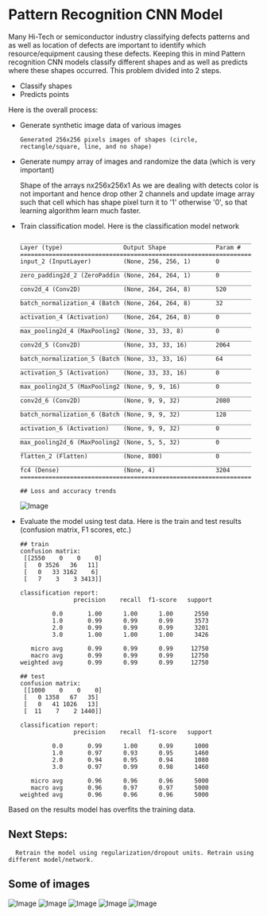 # Pattern Recognition CNN Model
Many Hi-Tech or semiconductor industry classifying defects patterns and as well as location of defects are important to identify which resource/equipment causing these defects. Keeping this in mind Pattern recognition CNN models classify different shapes and as well as predicts where these shapes occurred. This problem divided into 2 steps.
* Classify shapes
* Predicts points

Here is the overall process:
* Generate synthetic image data of various images

      Generated 256x256 pixels images of shapes (circle, rectangle/square, line, and no shape)
 * Generate numpy array of images and randomize the data (which is very important)
 
      Shape of the arrays nx256x256x1
      As we are dealing with detects color is not important and hence drop other 2 channels and update image array such that cell which has shape pixel turn it to '1' otherwise '0', so that learning algorithm learn much faster.
* Train classification model. Here is the classification model network
      
      _________________________________________________________________
      Layer (type)                 Output Shape              Param #   
      =================================================================
      input_2 (InputLayer)         (None, 256, 256, 1)       0         
      _________________________________________________________________
      zero_padding2d_2 (ZeroPaddin (None, 264, 264, 1)       0         
      _________________________________________________________________
      conv2d_4 (Conv2D)            (None, 264, 264, 8)       520       
      _________________________________________________________________
      batch_normalization_4 (Batch (None, 264, 264, 8)       32        
      _________________________________________________________________
      activation_4 (Activation)    (None, 264, 264, 8)       0         
      _________________________________________________________________
      max_pooling2d_4 (MaxPooling2 (None, 33, 33, 8)         0         
      _________________________________________________________________
      conv2d_5 (Conv2D)            (None, 33, 33, 16)        2064      
      _________________________________________________________________
      batch_normalization_5 (Batch (None, 33, 33, 16)        64        
      _________________________________________________________________
      activation_5 (Activation)    (None, 33, 33, 16)        0         
      _________________________________________________________________
      max_pooling2d_5 (MaxPooling2 (None, 9, 9, 16)          0         
      _________________________________________________________________
      conv2d_6 (Conv2D)            (None, 9, 9, 32)          2080      
      _________________________________________________________________
      batch_normalization_6 (Batch (None, 9, 9, 32)          128       
      _________________________________________________________________
      activation_6 (Activation)    (None, 9, 9, 32)          0         
      _________________________________________________________________
      max_pooling2d_6 (MaxPooling2 (None, 5, 5, 32)          0         
      _________________________________________________________________
      flatten_2 (Flatten)          (None, 800)               0         
      _________________________________________________________________
      fc4 (Dense)                  (None, 4)                 3204      
      =================================================================

      ## Loss and accuracy trends
  
  ![Image](/images/loas_accuracy_trend.png)

* Evaluate the model using test data. Here is the train and test results (confusion matrix, F1 scores, etc.)

      ## train
      confusion matrix:
       [[2550    0    0    0]
       [   0 3526   36   11]
       [   0   33 3162    6]
       [   7    3    3 3413]]
       
      classification report:
                     precision    recall  f1-score   support

               0.0       1.00      1.00      1.00      2550
               1.0       0.99      0.99      0.99      3573
               2.0       0.99      0.99      0.99      3201
               3.0       1.00      1.00      1.00      3426

         micro avg       0.99      0.99      0.99     12750
         macro avg       0.99      0.99      0.99     12750
      weighted avg       0.99      0.99      0.99     12750

      ## test
      confusion matrix:
       [[1000    0    0    0]
       [   0 1358   67   35]
       [   0   41 1026   13]
       [  11    7    2 1440]]
       
      classification report:
                     precision    recall  f1-score   support

               0.0       0.99      1.00      0.99      1000
               1.0       0.97      0.93      0.95      1460
               2.0       0.94      0.95      0.94      1080
               3.0       0.97      0.99      0.98      1460

         micro avg       0.96      0.96      0.96      5000
         macro avg       0.96      0.97      0.97      5000
      weighted avg       0.96      0.96      0.96      5000


Based on the results model has overfits the training data.

## Next Steps:

      Retrain the model using regularization/dropout units. Retrain using different model/network.

## Some of images
![Image](/images/shapeImage2.png) ![Image](/images/shapeImage1.png) 
![Image](/images/shapeImage3.png) ![Image](/images/shapeImage4.png) 
![Image](/images/shapeImage5.png)

